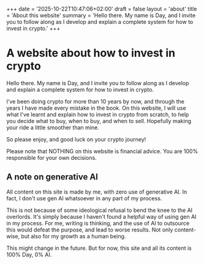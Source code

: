 +++
date = '2025-10-22T10:47:06+02:00'
draft = false
layout = 'about'
title = 'About this website'
summary = 'Hello there. My name is Day, and I invite you to follow along as I develop and explain a complete system for how to invest in crypto.'
+++

# A website about how to invest in crypto

Hello there. My name is Day, and I invite you to follow along as I develop and
explain a complete system for how to invest in crypto.

I've been doing crypto for more than 10 years by now, and through the years I
have made every mistake in the book. On this website, I will use what I've
learnt and explain how to invest in crypto from scratch, to help you decide what
to buy, when to buy, and when to sell. Hopefully making your ride a little
smoother than mine.

So please enjoy, and good luck on your crypto journey!

Please note that NOTHING on this website is financial advice. You are 100%
responsible for your own decisions.

## A note on generative AI

All content on this site is made by me, with zero use of generative AI. In fact,
I don't use gen AI whatsoever in any part of my process.

This is not because of some ideological refusal to bend the knee to the AI
overlords. It's simply because I haven't found a helpful way of using gen AI in
my process. For me, writing is thinking, and the use of AI to outsource this
would defeat the purpose, and lead to worse results. Not only content-wise, but
also for my growth as a human being.

This might change in the future. But for now, this site and all its content is
100% Day, 0% AI.
